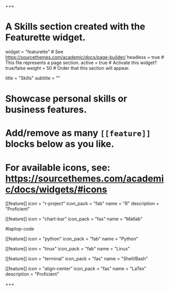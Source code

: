 +++
# A Skills section created with the Featurette widget.
widget = "featurette"  # See https://sourcethemes.com/academic/docs/page-builder/
headless = true  # This file represents a page section.
active = true  # Activate this widget? true/false
weight = 50  # Order that this section will appear.

title = "Skills"
subtitle = ""

# Showcase personal skills or business features.
# 
# Add/remove as many `[[feature]]` blocks below as you like.
# 
# For available icons, see: https://sourcethemes.com/academic/docs/widgets/#icons

[[feature]]
  icon = "r-project"
  icon_pack = "fab"
  name = "R"
  description = "Proficient"
  
  [[feature]]
  icon = "chart-bar"
  icon_pack = "fas"
  name = "Matlab"

  #laptop-code
  
  
[[feature]]
  icon = "python"
  icon_pack = "fab"
  name = "Python"
 
  
[[feature]]
  icon = "linux"
  icon_pack = "fab"
  name = "Linux"
 
  
  [[feature]]
  icon = "terminal"
  icon_pack = "fas"
  name = "Shell/Bash"
 
  
  [[feature]]
  icon = "align-center"
  icon_pack = "fas"
  name = "LaTex"
  description = "Proficient"

+++
